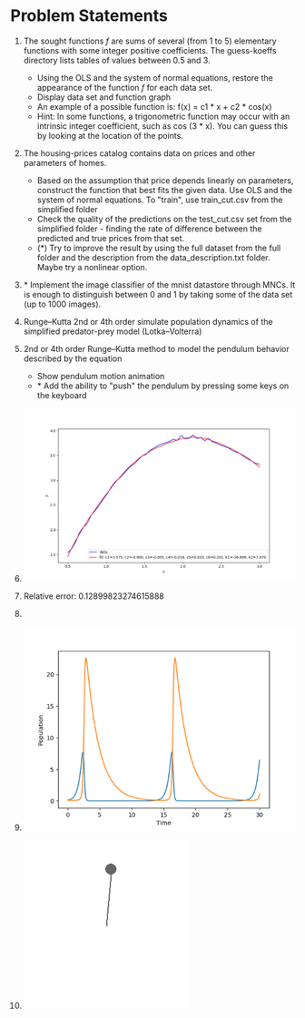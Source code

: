 # Problem Statements
1. The sought functions *f* are sums of several (from 1 to 5) elementary functions with some integer positive coefficients. The guess-koeffs directory lists tables of values between 0.5 and 3.
    * Using the OLS and the system of normal equations, restore the appearance of the function *f* for each data set.
    * Display data set and function graph
    * An example of a possible function is: f(x) = c1 * x + c2 * cos(x)
    * Hint: In some functions, a trigonometric function may occur with an intrinsic integer coefficient, such as cos (3 * x). You can guess this by looking at the location of the points.
2. The housing-prices catalog contains data on prices and other parameters of homes.
    * Based on the assumption that price depends linearly on parameters, construct the function that best fits the given data. Use OLS and the system of normal equations. To "train", use train_cut.csv from the simplified folder
    * Check the quality of the predictions on the test_cut.csv set from the simplified folder - finding the rate of difference between the predicted and true prices from that set.
    * (*) Try to improve the result by using the full dataset from the full folder and the description from the data_description.txt folder. Maybe try a nonlinear option.
3. \* Implement the image classifier of the mnist datastore through MNCs. It is enough to distinguish between 0 and 1 by taking some of the data set (up to 1000 images).
4. Runge–Kutta 2nd or 4th order simulate population dynamics of the simplified predator-prey model (Lotka–Volterra)
5. 2nd or 4th order Runge–Kutta method to model the pendulum behavior described by the equation
    * Show pendulum motion animation
    * \* Add the ability to "push" the pendulum by pressing some keys on the keyboard

  
1. ![](results/1.png)
2. Relative error: 0.12899823274615888
3. 
4. ![](results/4.png)
5. ![Model (10 FPS)](results/5.gif)
